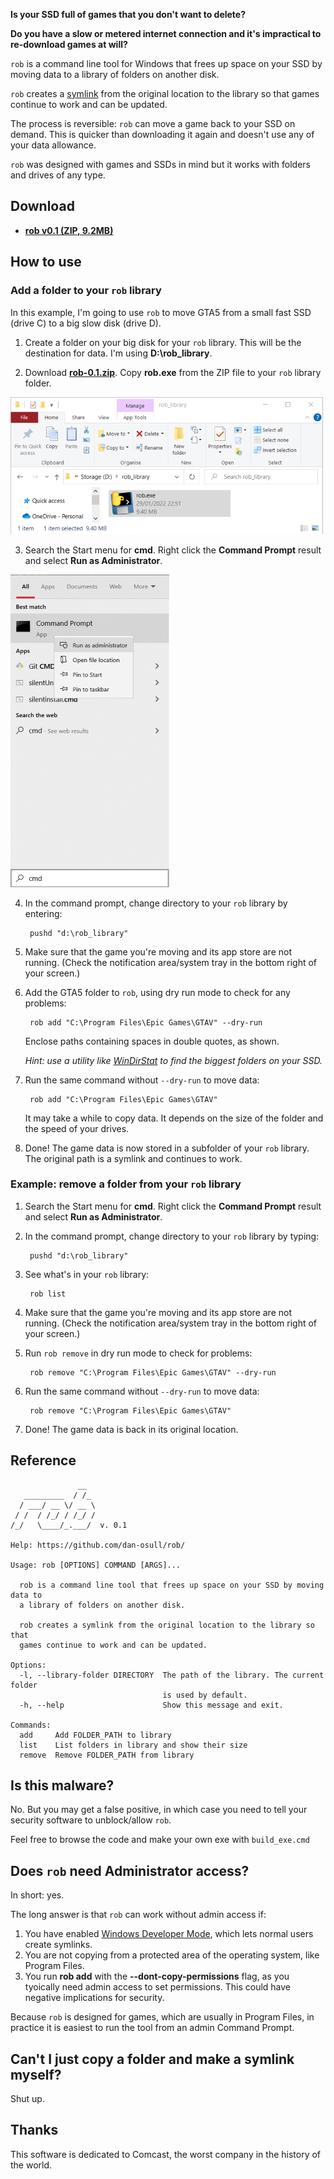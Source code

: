 **Is your SSD full of games that you don't want to delete?**

**Do you have a slow or metered internet connection and it's impractical to re-download games at will?**

`rob` is a command line tool for Windows that frees up space on your SSD by moving data to a library of folders on another disk.

`rob` creates a [symlink](https://en.wikipedia.org/wiki/Symbolic_link) from the original location to the library so that games continue to work and can be updated.

The process is reversible: `rob` can move a game back to your SSD on demand. This is quicker than downloading it again and doesn't use any of your data allowance.

`rob` was designed with games and SSDs in mind but it works with folders and drives of any type.

## Download

- **[rob v0.1 (ZIP, 9.2MB)](https://github.com/dan-osull/rob/releases/download/v0.1/rob-0.1.zip)**

## How to use

### Add a folder to your `rob` library

In this example, I'm going to use `rob` to move GTA5 from a small fast SSD (drive C) to a big slow disk (drive D).

1. Create a folder on your big disk for your `rob` library. This will be the destination for data. I'm using **D:\rob_library**.

2. Download **[rob-0.1.zip](https://github.com/dan-osull/rob/releases/download/v0.1/rob-0.1.zip)**. Copy **rob.exe** from the ZIP file to your `rob` library folder.

![Screenshot](screenshots/exe_in_folder(small).png)

3. Search the Start menu for **cmd**. Right click the **Command Prompt** result and select **Run as Administrator**.

![Screenshot](screenshots/start_menu(small).png)

4. In the command prompt, change directory to your `rob` library by entering:

        pushd "d:\rob_library"

5. Make sure that the game you're moving and its app store are not running. (Check the notification area/system tray in the bottom right of your screen.)

6. Add the GTA5 folder to `rob`, using dry run mode to check for any problems:

        rob add "C:\Program Files\Epic Games\GTAV" --dry-run

    Enclose paths containing spaces in double quotes, as shown.

    *Hint: use a utility like [WinDirStat](https://windirstat.net/) to find the biggest folders on your SSD.*

7. Run the same command without `--dry-run` to move data:

        rob add "C:\Program Files\Epic Games\GTAV"

   It may take a while to copy data. It depends on the size of the folder and the speed of your drives.

8. Done! The game data is now stored in a subfolder of your `rob` library. The original path is a symlink and continues to work.

### Example: remove a folder from your `rob` library

1. Search the Start menu for **cmd**. Right click the **Command Prompt** result and select **Run as Administrator**.

2. In the command prompt, change directory to your `rob` library by typing:

        pushd "d:\rob_library"

3. See what's in your `rob` library:

        rob list

4. Make sure that the game you're moving and its app store are not running. (Check the notification area/system tray in the bottom right of your screen.)

5. Run `rob remove` in dry run mode to check for problems:

        rob remove "C:\Program Files\Epic Games\GTAV" --dry-run

6. Run the same command without `--dry-run` to move data:

        rob remove "C:\Program Files\Epic Games\GTAV"

7. Done! The game data is back in its original location.

## Reference

```
               __
   _________  / /_
  / ___/ __ \/ __ \
 / /  / /_/ / /_/ /
/_/   \____/_.___/  v. 0.1

Help: https://github.com/dan-osull/rob/

Usage: rob [OPTIONS] COMMAND [ARGS]...

  rob is a command line tool that frees up space on your SSD by moving data to
  a library of folders on another disk.

  rob creates a symlink from the original location to the library so that
  games continue to work and can be updated.

Options:
  -l, --library-folder DIRECTORY  The path of the library. The current folder
                                  is used by default.
  -h, --help                      Show this message and exit.

Commands:
  add     Add FOLDER_PATH to library
  list    List folders in library and show their size
  remove  Remove FOLDER_PATH from library
```

## Is this malware?

No. But you may get a false positive, in which case you need to tell your security software to unblock/allow `rob`.

Feel free to browse the code and make your own exe with `build_exe.cmd`

## Does `rob` need Administrator access?

In short: yes.

The long answer is that `rob` can work without admin access if:

1. You have enabled [Windows Developer Mode](https://docs.microsoft.com/en-us/windows/apps/get-started/enable-your-device-for-development), which lets normal users create symlinks.
2. You are not copying from a protected area of the operating system, like Program Files.
3. You run **rob add** with the **--dont-copy-permissions** flag, as you tyoically need admin access to set permissions. This could have negative implications for security.

Because `rob` is designed for games, which are usually in Program Files, in practice it is easiest to run the tool from an admin Command Prompt.

## Can't I just copy a folder and make a symlink myself?

Shut up.

## Thanks

This software is dedicated to Comcast, the worst company in the history of the world.